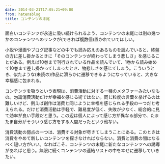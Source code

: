```yaml
---
date: 2014-03-21T17:05:21+09:00
from: hatenablog
title: コンテンツの末尾
---
```

面白いコンテンツが永遠に吸い続けられるよう、コンテンツの末尾には別の幾つかのコンテンツへのリンクが(できれば複数個)置かれていてほしい。

  

小説や漫画やブログ記事などの中でも読み応えのあるものを読んでいると、終盤の方に差し掛かるときに「そのコンテンツが終わってしまう悲しさ」を感じることがある。例えば10巻まで刊行されている作品を読んでいて、1巻から読み始めて10巻まで差し掛かってしまったとき、物悲しさを感じてしまう。こういうとき、似たような(未読の)作品に滑らかに遷移できるようになっていると、大きな幸福感に包まれる。

  

コンテンツを吸うという表現は、消費活動に対する一種のメタファーみたいなもの。勿論消費活動だけが幸福を感じる術ではない。同じ粒度の言葉を挙げるのは難しいけど、例えば創作は消費と同じように幸福を感じられる手段の一つだと考えられる。だけど消費活動は手軽で、難易度が低く、失敗が少なく、総合的に見て効率が良い手段だと思う。この辺は個人によって感じ方が異なる部分で、たまたま自分がそういう感じ方をする人間だったという他ない。

  

消費活動の弱点の一つは、消費する対象が尽きてしまうことにある。このときは消費をやめて新しいコンテンツを探さなければならない。消費と消費の間はなるべく短い方がいい。なればこそ、コンテンツの末尾に新たなコンテンツへの誘導があればと思う。無限に続くコンテンツの連結リストの中を幸せに遷移していきたい。
